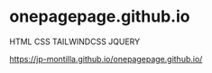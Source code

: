 # onepagepage.github.io

HTML
CSS
TAILWINDCSS
JQUERY

https://jp-montilla.github.io/onepagepage.github.io/
